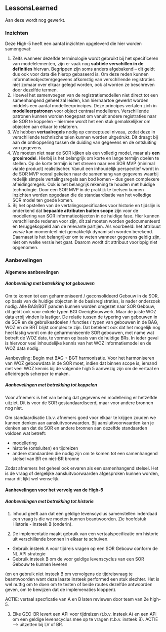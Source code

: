 ## LessonsLearned

Aan deze wordt nog gewerkt. 

### Inzichten

Deze High-5 heeft een  aantal inzichten opgeleverd die hier worden samengevat:


1. Zelfs wanneer dezelfde terminologie wordt gebruikt bij het specificeren van modelelementen, zijn er vaak nog **subtiele verschillen in de definities** hiervan. Begrippen zijn soms anders afgebakend – dit geldt dus ook voor data die hierop gebaseerd is. Om deze reden kunnen informatieobjecten/gegevens afkomstig van verschillende registraties niet zomaar over elkaar gelegd worden, ook al worden ze beschreven door dezelfde termen. 
2. Hoewel het samenvoegen van de registratiemodellen niet direct tot een samenhangend geheel zal leiden, kan hiernaartoe gewerkt worden middels een aantal modelleerprincipes. Deze principes vertalen zich in **modelleerpatronen** voor object centraal modelleren. Verschillende patronen kunnen worden toegepast om vanuit andere registraties naar de SOR te koppelen – hiermee wordt het een stuk gemakkelijker om objecten aan elkaar te relateren. 
3. We hebben **vertaalregels** nodig op conceptueel niveau, zodat deze in verschillende technische talen kunnen worden uitgedrukt. Dit draagt bij aan de ontkoppeling tussen de duiding van gegevens en de ontsluiting van gegevens. 
4. We moeten niet naar de SOR kijken als een volledig model, maar als **een groeimodel**. Hierbij is het belangrijk om korte en lange termijn doelen te stellen. Op de korte termijn is het streven naar een SOR MVP (minimal viable product) realistischer. Vanuit een inhoudelijk perspectief wordt in de SOR MVP vooral gekeken naar de samenhang van gegevens waarbij redelijk simpele vertalingsregels aan bod komen – dus geen complexere afleidingsregels. Ook is het belangrijk rekening te houden met huidige technologie. Door een SOR MVP in de praktijk te toetsen kunnen inzichten worden opgedaan die de standaardisatie van het volledige SOR model ten goede komen.  
5. Bij het opstellen van de vertalingsspecificaties voor historie en tijdslijn is onderkend dat **bepaalde attributen buiten scope** zijn voor de modellering van SOR informatieobjecten in de huidige fase. Hier kunnen verschillende redenen voor zijn, dit zal moeten worden gedocumenteerd en teruggekoppeld aan de relevante partijen. Als voorbeeld: het attribuut *versie* kan momenteel niet gemakkelijk dynamisch worden berekend. Daarnaast is het belangrijker om te weten wanneer gegevens geldig zijn, niet om welke versie het gaat. Daarom wordt dit attribuut voorlopig niet opgenomen. 



### Aanbevelingen

#### Algemene aanbevelingen

##### Aanbeveling met betrekking tot gebouwen
Om te komen tot een geharmoniseerd / geconsolideerd Gebouw in de SOR, op basis van de huidige objecten in de basisregistraties, is nader onderzoek nodig. Alle BAG/BGT panden kunnen worden omgezet naar SOR Gebouw; dit geldt ook voor enkele typen BGt OverigBouwwerk. Maar de juiste WOZ data erbij vinden is lastiger. De relatie tussen de typering van gebouwen in de SOR en de gebruikesdoelen / functies / typen van gebouwen in de BAG, WOZ en de BRT blijkt complex te zijn. Dat betekent ook dat het mogelijk nog heel lastig wordt om de geharmoniseerde SOR gebouwen, met name wat betreft de WOZ data, te vormen op basis van de huidige BRs. In ieder geval is hiervoor veel inhoudelijke kennis van het WOZ informatiemodel en de WOZ data nodig.

Aanbeveling: Begin met BAG + BGT harmonisatie. Voor het harmoniseren van WOZ gebouwdata in de SOR moet, indien dat binnen scope is, iemand met veel WOZ kennis bij de volgende high 5 aanwezig zijn om de vertaal en afleidregels scherper te maken. 

##### Aanbevelingen met betrekking tot koppelen

Voor afnemers is het van belang dat gegevens en modellering er hetzelfde uitziet. Dit is voor de SOR gestandaardiseerd, maar voor andere bronnen nog niet. 

Om standaardisatie t.b.v. afnemers goed voor elkaar te krijgen zouden we kunnen denken aan aansluitvoorwaarden. Bij aansluitvoorwaarden kan je denken aan dat de SOR en andere bronnen aan dezelfde standaarden voldoen wat betreft:
- modellering
- historie (ontsluiten) en tijdreizen 
- andere standaarden die nodig zijn om te komen tot een samenhangend stelsel van BR en niet-BR bronne

Zodat afnemers het geheel ook ervaren als een samenhangend stelsel. Het is de vraag of dergelijke aansluitvoorwaarden afgesproken kunnen worden, maar dit lijkt wel wenselijk. 


#### Aanbevelingen voor het vervolg van de High-5

##### Aanbevelingen met betrekking tot historie

1. Inhoud geeft aan dat een geldige levenscyclus samenstellen inderdaad een vraag is die we moeten kunnen beantwoorden. Zie hoofdstuk Historie - insteek B (onderin). 

2.  De implementatie maakt gebruik van een vertaalspecificatie om historie uit verschillende bronnen in elkaar te schuiven. 
- Gebruik insteek A voor tijdreis vragen op een SOR Gebouw conform de NL API strategie 
- Gebruik insteek B om de voor geldige levenscyclus van een SOR Gebouw te kunnen leveren

(en en gebruik niet insteek B om vervolgens de tijdreisvraag te beantwoorden want deze laaste insteek performed een stuk slechter. Het is wel nuttig om te doen om te testen of beide routes dezelfde antwoorden geven, om te bewijzen dat de implemenaties kloppen).

ACTIE: vertaal specficatie van A en B laten reviewen door team van 2e high-5. 

3. Elke GEO-BR levert een API voor tijdreizen (t.b.v. insteek A) en een API om een geldige levenscyclus mee op te vragen (t.b.v. insteek B). 
ACTIE --> uitzetten bij LV of BR. 

